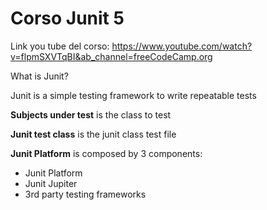 # Corso Junit 5

Link you tube del corso: https://www.youtube.com/watch?v=flpmSXVTqBI&ab_channel=freeCodeCamp.org

What is Junit? 

Junit is a simple testing framework to write repeatable tests

**Subjects under test** is the class to test

**Junit test class** is the junit class test file

**Junit Platform** is composed by 3 components:

- Junit Platform
- Junit Jupiter
- 3rd party testing frameworks